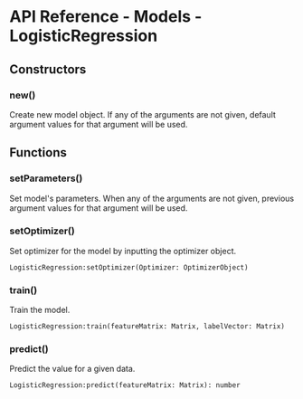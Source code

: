 # API Reference - Models - LogisticRegression

## Constructors

### new()

Create new model object. If any of the arguments are not given, default argument values for that argument will be used.

## Functions

### setParameters()

Set model's parameters. When any of the arguments are not given, previous argument values for that argument will be used.

### setOptimizer()

Set optimizer for the model by inputting the optimizer object.

```
LogisticRegression:setOptimizer(Optimizer: OptimizerObject)
```

### train()

Train the model.

```
LogisticRegression:train(featureMatrix: Matrix, labelVector: Matrix)
```

### predict()

Predict the value for a given data.

```
LogisticRegression:predict(featureMatrix: Matrix): number
```
